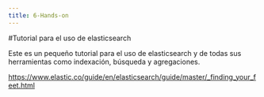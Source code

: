 ```yaml
---
title: 6-Hands-on 
---
```

#Tutorial para el uso de elasticsearch

Este es un pequeño tutorial para el uso de elasticsearch y de todas sus herramientas como indexación, búsqueda y agregaciones.

https://www.elastic.co/guide/en/elasticsearch/guide/master/_finding_your_feet.html